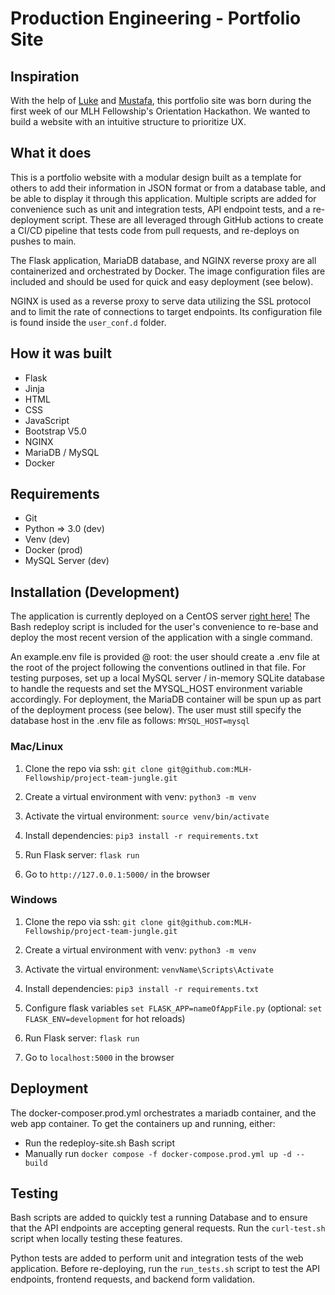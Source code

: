 # Production Engineering - Portfolio Site

## Inspiration
With the help of [Luke](https://github.com/lukecheseldine) and [Mustafa](https://github.com/Mustaballer), this portfolio site was born during the first week of our MLH Fellowship's Orientation Hackathon. We wanted to build a website with an intuitive structure to prioritize UX. 

## What it does
This is a portfolio website with a modular design built as a template for others to add their information in JSON format or from a database table, and be able to display it through this application. Multiple scripts are added for convenience such as unit and integration tests, API endpoint tests, and a re-deployment script. These are all leveraged through GitHub actions to create a CI/CD pipeline that tests code from pull requests, and re-deploys on pushes to main.

The Flask application, MariaDB database, and NGINX reverse proxy are all containerized and orchestrated by Docker. The image configuration files are included and should be used for quick and easy deployment (see below).

NGINX is used as a reverse proxy to serve data utilizing the SSL protocol and to limit the rate of connections to target endpoints. Its configuration file is found inside the `user_conf.d` folder.

## How it was built
- Flask
- Jinja
- HTML
- CSS
- JavaScript
- Bootstrap V5.0
- NGINX
- MariaDB / MySQL
- Docker

## Requirements
- Git
- Python => 3.0 (dev)
- Venv          (dev)
- Docker        (prod)
- MySQL Server  (dev)

## Installation (Development)
The application is currently deployed on a CentOS server [right here!](http://samthibault.live) The Bash redeploy script is included for the user's convenience to re-base and deploy the most recent version of the application with a single command.

An example.env file is provided @ root: the user should create a .env file at the root of the project following the conventions outlined in that file.
For testing purposes, set up a local MySQL server / in-memory SQLite database to handle the requests and set the MYSQL_HOST environment variable accordingly.
For deployment, the MariaDB container will be spun up as part of the deployment process (see below). The user must still specify the database host in the .env file as follows: `MYSQL_HOST=mysql`

### Mac/Linux
1. Clone the repo via ssh: `git clone git@github.com:MLH-Fellowship/project-team-jungle.git`

2. Create a virtual environment with venv: `python3 -m venv`

3. Activate the virtual environment: `source venv/bin/activate`

4. Install dependencies: `pip3 install -r requirements.txt`

5. Run Flask server: `flask run`

6. Go to `http://127.0.0.1:5000/` in the browser

### Windows
1. Clone the repo via ssh: `git clone git@github.com:MLH-Fellowship/project-team-jungle.git`

2. Create a virtual environment with venv: `python3 -m venv`

3. Activate the virtual environment: `venvName\Scripts\Activate`

4. Install dependencies: `pip3 install -r requirements.txt`

5. Configure flask variables `set FLASK_APP=nameOfAppFile.py` (optional: `set FLASK_ENV=development` for hot reloads)

6. Run Flask server: `flask run`

7. Go to `localhost:5000` in the browser

## Deployment
The docker-composer.prod.yml orchestrates a mariadb container, and the web app container. To get the containers up and running, either:
- Run the redeploy-site.sh Bash script
- Manually run `docker compose -f docker-compose.prod.yml up -d --build`

## Testing
Bash scripts are added to quickly test a running Database and to ensure that the API endpoints are accepting general requests. Run the `curl-test.sh` script when locally testing these features.

Python tests are added to perform unit and integration tests of the web application. Before re-deploying, run the `run_tests.sh` script to test the API endpoints, frontend requests, and backend form validation.
